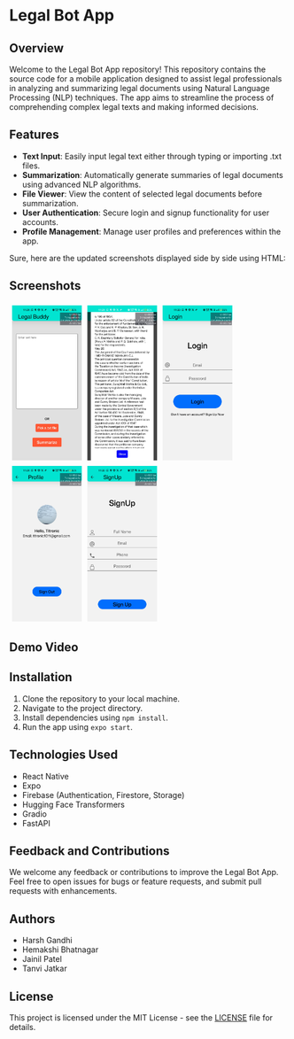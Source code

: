 # Legal Bot App

## Overview
Welcome to the Legal Bot App repository! This repository contains the source code for a mobile application designed to assist legal professionals in analyzing and summarizing legal documents using Natural Language Processing (NLP) techniques. The app aims to streamline the process of comprehending complex legal texts and making informed decisions.

## Features
- **Text Input**: Easily input legal text either through typing or importing .txt files.
- **Summarization**: Automatically generate summaries of legal documents using advanced NLP algorithms.
- **File Viewer**: View the content of selected legal documents before summarization.
- **User Authentication**: Secure login and signup functionality for user accounts.
- **Profile Management**: Manage user profiles and preferences within the app.



Sure, here are the updated screenshots displayed side by side using HTML:

## Screenshots
<div style="display: flex; flex-wrap: wrap;">
  <img src="screenshots/home_screen.jpg" alt="Home Screen" style="width:25%; margin: 5px;">
  <img src="screenshots/file_viewer_screen.jpg" alt="File Viewer Screen" style="width:25%; margin: 5px;">
  <img src="screenshots/login_screen.jpg" alt="Login Screen" style="width:25%; margin: 5px;">
  <img src="screenshots/profile_screen.jpg" alt="Profile Screen" style="width:25%; margin: 5px;">
  <img src="screenshots/signup_screen.jpg" alt="Signup Screen" style="width:25%; margin: 5px;">
</div>

## Demo Video


## Installation
1. Clone the repository to your local machine.
2. Navigate to the project directory.
3. Install dependencies using `npm install`.
4. Run the app using `expo start`.

## Technologies Used
- React Native
- Expo
- Firebase (Authentication, Firestore, Storage)
- Hugging Face Transformers
- Gradio
- FastAPI

## Feedback and Contributions
We welcome any feedback or contributions to improve the Legal Bot App. Feel free to open issues for bugs or feature requests, and submit pull requests with enhancements.

## Authors
- Harsh Gandhi
- Hemakshi Bhatnagar
- Jainil Patel
- Tanvi Jatkar

## License
This project is licensed under the MIT License - see the [LICENSE](LICENSE) file for details.
